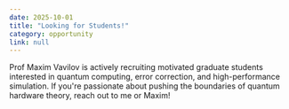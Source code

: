 ```yaml
---
date: 2025-10-01
title: "Looking for Students!"
category: opportunity
link: null
---
```


Prof Maxim Vavilov is actively recruiting motivated graduate students interested in quantum computing, error correction, and high-performance simulation. If you're passionate about pushing the boundaries of quantum hardware theory, reach out to me or Maxim!


